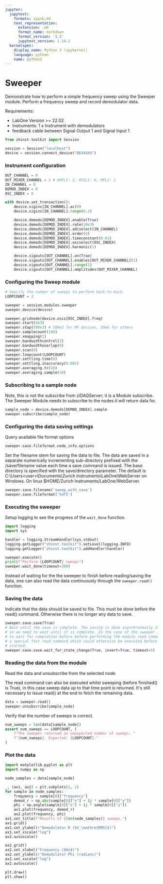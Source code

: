 ```yaml
---
jupyter:
  jupytext:
    formats: ipynb,md
    text_representation:
      extension: .md
      format_name: markdown
      format_version: '1.3'
      jupytext_version: 1.14.1
  kernelspec:
    display_name: Python 3 (ipykernel)
    language: python
    name: python3
---
```


# Sweeper

Demonstrate how to perform a simple frequency sweep using the Sweeper module.
Perform a frequency sweep and record demodulator data.

Requirements:

* LabOne Version >= 22.02
* Instruments:
    1 x Instrument with demodulators
* feedback cable between Signal Output 1 and Signal Input 1

```python
from zhinst.toolkit import Session

session = Session("localhost")
device = session.connect_device("DEVXXXX")
```

### Instrument configuration

```python
OUT_CHANNEL = 0
OUT_MIXER_CHANNEL = 1 # UHFLI: 3, HF2LI: 6, MFLI: 1
IN_CHANNEL = 0
DEMOD_INDEX = 0
OSC_INDEX = 0

with device.set_transaction():
    device.sigins[IN_CHANNEL].ac(0)
    device.sigins[IN_CHANNEL].range(0.2)

    device.demods[DEMOD_INDEX].enable(True)
    device.demods[DEMOD_INDEX].rate(10e3)
    device.demods[DEMOD_INDEX].adcselect(IN_CHANNEL)
    device.demods[DEMOD_INDEX].order(4)
    device.demods[DEMOD_INDEX].timeconstant(0.01)
    device.demods[DEMOD_INDEX].oscselect(OSC_INDEX)
    device.demods[DEMOD_INDEX].harmonic(1)

    device.sigouts[OUT_CHANNEL].on(True)
    device.sigouts[OUT_CHANNEL].enables[OUT_MIXER_CHANNEL](1)
    device.sigouts[OUT_CHANNEL].range(1)
    device.sigouts[OUT_CHANNEL].amplitudes(OUT_MIXER_CHANNEL)
```

### Configuring the Sweep module

```python
# Specify the number of sweeps to perform back-to-back.
LOOPCOUNT = 2

sweeper = session.modules.sweeper
sweeper.device(device)

sweeper.gridnode(device.oscs[OSC_INDEX].freq)
sweeper.start(4e3)
sweeper.stop(500e3) # 500e3 for MF devices, 50e6 for others
sweeper.samplecount(100)
sweeper.xmapping(1)
sweeper.bandwidthcontrol(2)
sweeper.bandwidthoverlap(0)
sweeper.scan(0)
sweeper.loopcount(LOOPCOUNT)
sweeper.settling.time(0)
sweeper.settling.inaccuracy(0.001)
sweeper.averaging.tc(10)
sweeper.averaging.sample(10)
```

### Subscribing to a sample node

Note, this is not the subscribe from ziDAQServer; it is a Module subscribe.
The Sweeper Module needs to subscribe to the nodes it will return data for.

```python
sample_node = device.demods[DEMOD_INDEX].sample
sweeper.subscribe(sample_node)
```

### Configuring the data saving settings


Query available file format options

```python
sweeper.save.fileformat.node_info.options
```

Set the filename stem for saving the data to file. The data are saved in a separate
numerically incrementing sub-directory prefixed with the /save/filename value each
time a save command is issued. The base directory is specified with the
save/directory parameter. The default is
C:\Users\<user>\Documents\Zurich Instruments\LabOne\WebServer on Windows.
On linux $HOME/Zurich Instruments/LabOne/WebServer.

```python
sweeper.save.filename('sweep_with_save')
sweeper.save.fileformat('hdf5')
```

### Executing the sweeper

Setup logging to see the progress of the `wait_done` function.

```python
import logging
import sys

handler = logging.StreamHandler(sys.stdout)
logging.getLogger("zhinst.toolkit").setLevel(logging.INFO)
logging.getLogger("zhinst.toolkit").addHandler(handler)
```

```python
sweeper.execute()
print(f"Perform {LOOPCOUNT} sweeps")
sweeper.wait_done(timeout=300)
```

Instead of waiting for the the sweeper to finish before reading/saving the data, one can 
also read the data continuously through the `sweeper.read()` function.


### Saving the data

Indicate that the data should be saved to file. This must be done before the read()
command. Otherwise there is no longer any data to save.

```python
sweeper.save.save(True)
# Wait until the save is complete. The saving is done asynchronously in the background
# so we need to wait until it is complete. In the case of the sweeper it is important
# to wait for completion before before performing the module read command. The sweeper has
# a special fast read command which could otherwise be executed before the saving has
# started.
sweeper.save.save.wait_for_state_change(True, invert=True, timeout=5)
```

### Reading the data from the module

Read the data and unsubscribe from the selected node.

The read command can also be executed whilst sweeping (before finished() is True),
in this case sweep data up to that time point is returned. It's still necessary
to issue read() at the end to fetch the remaining data.

```python
data = sweeper.read()
sweeper.unsubscribe(sample_node)
```

Verify that the number of sweeps is correct.

```python
num_sweeps = len(data[sample_node])
assert num_sweeps == LOOPCOUNT, (
    f"The sweeper returned an unexpected number of sweeps: "
    f"{num_sweeps}. Expected: {LOOPCOUNT}."
)
```

### Plot the data

```python
import matplotlib.pyplot as plt
import numpy as np

node_samples = data[sample_node]

_, (ax1, ax2) = plt.subplots(2, 1)
for sample in node_samples:
    frequency = sample[0]["frequency"]
    demod_r = np.abs(sample[0]["x"] + 1j * sample[0]["y"])
    phi = np.angle(sample[0]["x"] + 1j * sample[0]["y"])
    ax1.plot(frequency, demod_r)
    ax2.plot(frequency, phi)
ax1.set_title(f"Results of {len(node_samples)} sweeps.")
ax1.grid()
ax1.set_ylabel(r"Demodulator R ($V_\mathrm{RMS}$)")
ax1.set_xscale("log")
ax2.autoscale()

ax2.grid()
ax2.set_xlabel("Frequency ($Hz$)")
ax2.set_ylabel(r"Demodulator Phi (radians)")
ax2.set_xscale("log")
ax2.autoscale()

plt.draw()
plt.show()
```
